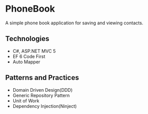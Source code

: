 PhoneBook
=========

A simple phone book application for saving and viewing contacts.



## Technologies

* C#, ASP.NET MVC 5<br/>
* EF 6 Code First<br/>
* Auto Mapper<br/>

## Patterns and Practices

* Domain Driven Design(DDD)
* Generic Repository Pattern
* Unit of Work
* Dependency Injection(Ninject)
